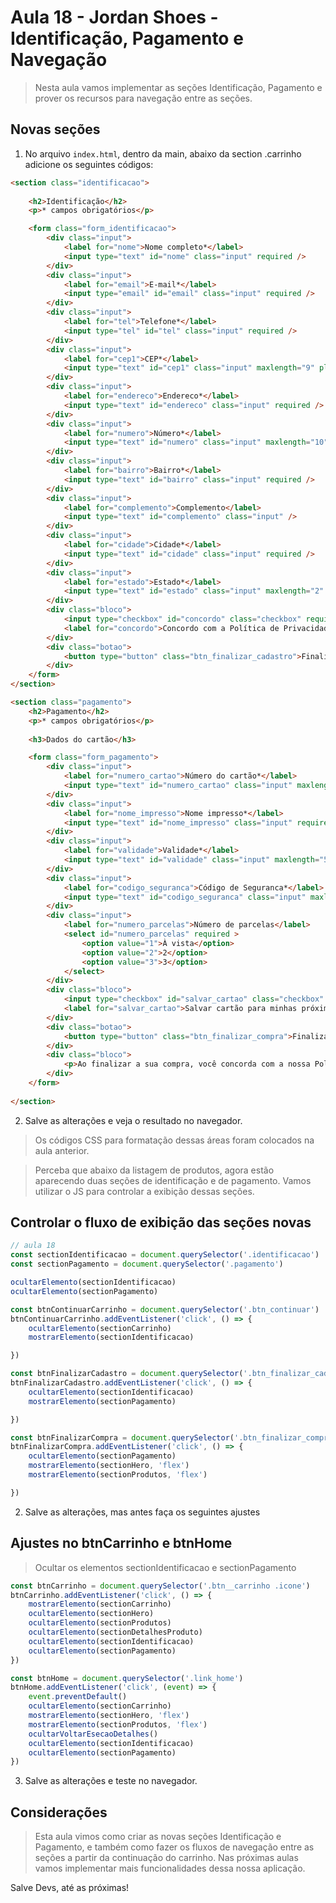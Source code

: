 # Aula 18 - Jordan Shoes - Identificação, Pagamento e Navegação

> Nesta aula vamos implementar as seções Identificação, Pagamento e prover os recursos para navegação entre as seções.

## Novas seções

1. No arquivo `index.html`, dentro da main, abaixo da section .carrinho adicione os seguintes códigos:

~~~html
<section class="identificacao">
    
    <h2>Identificação</h2>
    <p>* campos obrigatórios</p>

    <form class="form_identificacao">
        <div class="input">
            <label for="nome">Nome completo*</label>
            <input type="text" id="nome" class="input" required />
        </div>
        <div class="input">
            <label for="email">E-mail*</label>
            <input type="email" id="email" class="input" required />
        </div>
        <div class="input">
            <label for="tel">Telefone*</label>
            <input type="tel" id="tel" class="input" required />
        </div>
        <div class="input">
            <label for="cep1">CEP*</label>
            <input type="text" id="cep1" class="input" maxlength="9" placeholder="99999-999" required />
        </div>
        <div class="input">
            <label for="endereco">Endereco*</label>
            <input type="text" id="endereco" class="input" required />
        </div>
        <div class="input">
            <label for="numero">Número*</label>
            <input type="text" id="numero" class="input" maxlength="10" required />
        </div>
        <div class="input">
            <label for="bairro">Bairro*</label>
            <input type="text" id="bairro" class="input" required />
        </div>
        <div class="input">
            <label for="complemento">Complemento</label>
            <input type="text" id="complemento" class="input" />
        </div>
        <div class="input">
            <label for="cidade">Cidade*</label>
            <input type="text" id="cidade" class="input" required />
        </div>
        <div class="input">
            <label for="estado">Estado*</label>
            <input type="text" id="estado" class="input" maxlength="2" required />
        </div>
        <div class="bloco">
            <input type="checkbox" id="concordo" class="checkbox" required />
            <label for="concordo">Concordo com a Política de Privacidade e os Termos de Uso.*</label>
        </div>
        <div class="botao">
            <button type="button" class="btn_finalizar_cadastro">Finalizar cadastro</button>
        </div>
    </form>
</section>

<section class="pagamento">
    <h2>Pagamento</h2>
    <p>* campos obrigatórios</p>
    
    <h3>Dados do cartão</h3>

    <form class="form_pagamento">
        <div class="input">
            <label for="numero_cartao">Número do cartão*</label>
            <input type="text" id="numero_cartao" class="input" maxlength="16" required />
        </div>
        <div class="input">
            <label for="nome_impresso">Nome impresso*</label>
            <input type="text" id="nome_impresso" class="input" required />
        </div>
        <div class="input">
            <label for="validade">Validade*</label>
            <input type="text" id="validade" class="input" maxlength="5" placeholder="MM/AA" required />
        </div>
        <div class="input">
            <label for="codigo_seguranca">Código de Seguranca*</label>
            <input type="text" id="codigo_seguranca" class="input" maxlength="3" placeholder="CVV" required />
        </div>
        <div class="input">
            <label for="numero_parcelas">Número de parcelas</label>
            <select id="numero_parcelas" required >
                <option value="1">À vista</option>
                <option value="2">2</option>
                <option value="3">3</option>
            </select>
        </div>
        <div class="bloco">
            <input type="checkbox" id="salvar_cartao" class="checkbox" />
            <label for="salvar_cartao">Salvar cartão para minhas próximas compras.*</label>
        </div>
        <div class="botao">
            <button type="button" class="btn_finalizar_compra">Finalizar compra</button>
        </div>
        <div class="bloco">
            <p>Ao finalizar a sua compra, você concorda com a nossa Política de trocas e devoluções.</p>
        </div>
    </form>
    
</section>

~~~

2. Salve as alterações e veja o resultado no navegador.

> Os códigos CSS para formatação dessas áreas foram colocados na aula anterior.

> Perceba que abaixo da listagem de produtos, agora estão aparecendo duas seções de identificação e de pagamento. Vamos utilizar o JS para controlar a exibição dessas seções.

## Controlar o fluxo de exibição das seções novas

~~~javascript
// aula 18
const sectionIdentificacao = document.querySelector('.identificacao')
const sectionPagamento = document.querySelector('.pagamento')

ocultarElemento(sectionIdentificacao)
ocultarElemento(sectionPagamento)

const btnContinuarCarrinho = document.querySelector('.btn_continuar')
btnContinuarCarrinho.addEventListener('click', () => {
    ocultarElemento(sectionCarrinho)
    mostrarElemento(sectionIdentificacao)

})

const btnFinalizarCadastro = document.querySelector('.btn_finalizar_cadastro')
btnFinalizarCadastro.addEventListener('click', () => {
    ocultarElemento(sectionIdentificacao)
    mostrarElemento(sectionPagamento)

})

const btnFinalizarCompra = document.querySelector('.btn_finalizar_compra')
btnFinalizarCompra.addEventListener('click', () => {
    ocultarElemento(sectionPagamento)
    mostrarElemento(sectionHero, 'flex')
    mostrarElemento(sectionProdutos, 'flex')

})

~~~

2. Salve as alterações, mas antes faça os seguintes ajustes

## Ajustes no btnCarrinho e btnHome

> Ocultar os elementos sectionIdentificacao e sectionPagamento

~~~javascript
const btnCarrinho = document.querySelector('.btn__carrinho .icone')
btnCarrinho.addEventListener('click', () => {
    mostrarElemento(sectionCarrinho)
    ocultarElemento(sectionHero)
    ocultarElemento(sectionProdutos)
    ocultarElemento(sectionDetalhesProduto)
    ocultarElemento(sectionIdentificacao)
    ocultarElemento(sectionPagamento)
})

const btnHome = document.querySelector('.link_home')
btnHome.addEventListener('click', (event) => {
    event.preventDefault()
    ocultarElemento(sectionCarrinho)
    mostrarElemento(sectionHero, 'flex')
    mostrarElemento(sectionProdutos, 'flex')
    ocultarVoltarEsecaoDetalhes()
    ocultarElemento(sectionIdentificacao)
    ocultarElemento(sectionPagamento)
})

~~~

3. Salve as alterações e teste no navegador.

## Considerações

> Esta aula vimos como criar as novas seções Identificação e Pagamento, e também como fazer os fluxos de navegação entre as seções a partir da continuação do carrinho. Nas próximas aulas vamos implementar mais funcionalidades dessa nossa aplicação.

Salve Devs, até as próximas!
